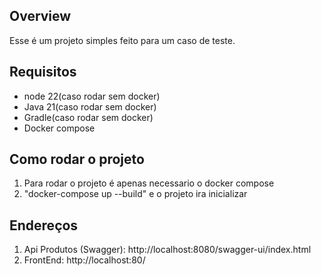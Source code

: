 ## Overview
Esse é um projeto simples feito para um caso de teste.

## Requisitos
* node 22(caso rodar sem docker)
* Java 21(caso rodar sem docker)
* Gradle(caso rodar sem docker)
* Docker compose

## Como rodar o projeto
1. Para rodar o projeto é apenas necessario o docker compose
2. "docker-compose up --build" e o projeto ira inicializar

## Endereços
1. Api Produtos (Swagger): http://localhost:8080/swagger-ui/index.html
3. FrontEnd: http://localhost:80/
